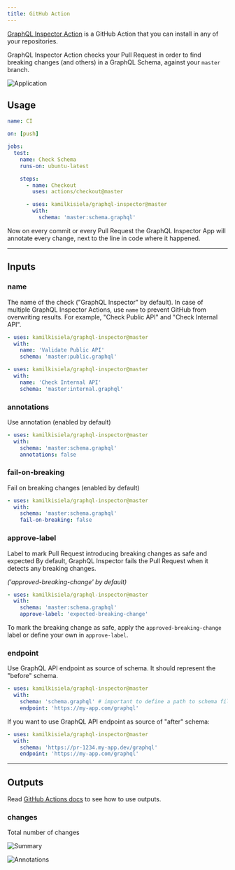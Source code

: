 ```yaml
---
title: GitHub Action
---
```


[GraphQL Inspector Action](https://github.com/marketplace/actions/graphql-inspector) is a GitHub Action that you can install in any of your repositories.

GraphQL Inspector Action checks your Pull Request in order to find breaking changes (and others) in a GraphQL Schema, against your `master` branch.

![Application](/assets/img/github/app-action.jpg)

## Usage

```yaml
name: CI

on: [push]

jobs:
  test:
    name: Check Schema
    runs-on: ubuntu-latest

    steps:
      - name: Checkout
        uses: actions/checkout@master

      - uses: kamilkisiela/graphql-inspector@master
        with:
          schema: 'master:schema.graphql'
```

Now on every commit or every Pull Request the GraphQL Inspector App will annotate every change, next to the line in code where it happened.

---

## Inputs

### name

The name of the check ("GraphQL Inspector" by default). 
In case of multiple GraphQL Inspector Actions, use `name` to prevent GitHub from overwriting results. For example, "Check Public API" and "Check Internal API".

```yaml
- uses: kamilkisiela/graphql-inspector@master
  with:
    name: 'Validate Public API'
    schema: 'master:public.graphql'

- uses: kamilkisiela/graphql-inspector@master
  with:
    name: 'Check Internal API'
    schema: 'master:internal.graphql'
```

### annotations

Use annotation (enabled by default)

```yaml
- uses: kamilkisiela/graphql-inspector@master
  with:
    schema: 'master:schema.graphql'
    annotations: false
```

### fail-on-breaking

Fail on breaking changes (enabled by default)

```yaml
- uses: kamilkisiela/graphql-inspector@master
  with:
    schema: 'master:schema.graphql'
    fail-on-breaking: false
```

### approve-label

Label to mark Pull Request introducing breaking changes as safe and expected
By default, GraphQL Inspector fails the Pull Request when it detects any breaking changes.

_('approved-breaking-change' by default)_

```yaml
- uses: kamilkisiela/graphql-inspector@master
  with:
    schema: 'master:schema.graphql'
    approve-label: 'expected-breaking-change' 
```

To mark the breaking change as safe, apply the `approved-breaking-change` label or define your own in `approve-label`.

### endpoint

Use GraphQL API endpoint as source of schema. It should represent the "before" schema.

```yaml
- uses: kamilkisiela/graphql-inspector@master
  with:
    schema: 'schema.graphql' # important to define a path to schema file, without a branch
    endpoint: 'https://my-app.com/graphql'
```

If you want to use GraphQL API endpoint as source of "after" schema:

```yaml
- uses: kamilkisiela/graphql-inspector@master
  with:
    schema: 'https://pr-1234.my-app.dev/graphql'
    endpoint: 'https://my-app.com/graphql'
```

---

## Outputs

Read [GitHub Actions docs](https://help.github.com/en/actions/reference/workflow-syntax-for-github-actions#jobsjobs_idoutputs) to see how to use outputs.

### changes

Total number of changes

![Summary](/assets/img/github/summary.jpg)

![Annotations](/assets/img/cli/github.jpg)

